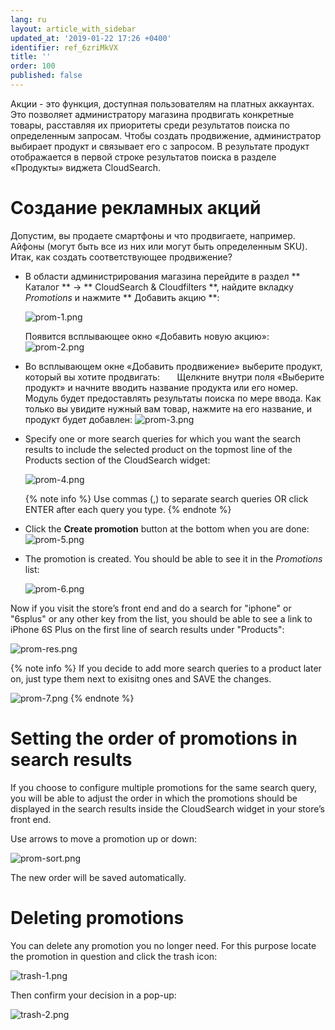 ```yaml
---
lang: ru
layout: article_with_sidebar
updated_at: '2019-01-22 17:26 +0400'
identifier: ref_6zriMkVX
title: ''
order: 100
published: false
---
```

Акции - это функция, доступная пользователям на платных аккаунтах. Это позволяет администратору магазина продвигать конкретные товары, расставляя их приоритеты среди результатов поиска по определенным запросам. Чтобы создать продвижение, администратор выбирает продукт и связывает его с запросом. В результате продукт отображается в первой строке результатов поиска в разделе «Продукты» виджета CloudSearch.

# Создание рекламных акций

Допустим, вы продаете смартфоны и что продвигаете, например. Айфоны (могут быть все из них или могут быть определенным SKU). Итак, как создать соответствующее продвижение?

* В области администрирования магазина перейдите в раздел ** Каталог ** -> ** CloudSearch & Cloudfilters **, найдите вкладку _Promotions_ и нажмите ** Добавить акцию **:

  ![prom-1.png]({{site.baseurl}}/attachments/ref_0OurnBzC/prom-1.png)
  
  Появится всплывающее окно «Добавить новую акцию»:
  ![prom-2.png]({{site.baseurl}}/attachments/ref_0OurnBzC/prom-2.png)
  
* Во всплывающем окне «Добавить продвижение» выберите продукт, который вы хотите продвигать:
  
   Щелкните внутри поля «Выберите продукт» и начните вводить название продукта или его номер. Модуль будет предоставлять результаты поиска по мере ввода. Как только вы увидите нужный вам товар, нажмите на его название, и продукт будет добавлен:
   ![prom-3.png]({{site.baseurl}}/attachments/ref_0OurnBzC/prom-3.png)
  
* Specify one or more search queries for which you want the search results to include the selected product on the topmost line of the Products section of the CloudSearch widget:
  
   ![prom-4.png]({{site.baseurl}}/attachments/ref_0OurnBzC/prom-4.png)  
   
   {% note info %}
   Use commas (,) to separate search queries OR click ENTER after each query you type.
   {% endnote %}

  
* Click the **Create promotion** button at the bottom when you are done:
  ![prom-5.png]({{site.baseurl}}/attachments/ref_0OurnBzC/prom-5.png)

* The promotion is created. You should be able to see it in the _Promotions_ list:
  
  ![prom-6.png]({{site.baseurl}}/attachments/ref_0OurnBzC/prom-6.png)

Now if you visit the store’s front end and do a search for "iphone" or "6splus" or any other key from the list, you should be able to see a link to iPhone 6S Plus on the first line of search results under "Products":

![prom-res.png]({{site.baseurl}}/attachments/ref_0OurnBzC/prom-res.png)

{% note info %}
If you decide to add more search queries to a product later on, just type them next to exisitng ones and SAVE the changes.

![prom-7.png]({{site.baseurl}}/attachments/ref_0OurnBzC/prom-7.png)
{% endnote %}


# Setting the order of promotions in search results

If you choose to configure multiple promotions for the same search query, you will be able to adjust the order in which the promotions should be displayed in the search results inside the CloudSearch widget in your store’s front end. 

Use arrows to move a promotion up or down:

![prom-sort.png]({{site.baseurl}}/attachments/ref_0OurnBzC/prom-sort.png)

The new order will be saved automatically.

# Deleting promotions

You can delete any promotion you no longer need. 
For this purpose locate the promotion in question and click the trash icon:

![trash-1.png]({{site.baseurl}}/attachments/ref_0OurnBzC/trash-1.png)

Then confirm your decision in a pop-up:

![trash-2.png]({{site.baseurl}}/attachments/ref_0OurnBzC/trash-2.png)


  